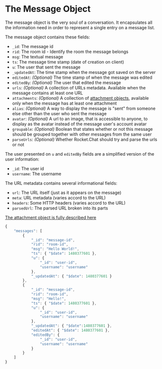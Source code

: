 # The Message Object

The message object is the very soul of a conversation. It encapsulates all the information need in order to represent a single entry on a message list.

The message object contains these fields:

* `_id`: The message id
* `rid`: The room id - Identify the room the message belongs
* `msg`: The textual message
* `ts`: The message time stamp \(date of creation on client\)
* `u`: The user that sent the message
* `_updatedAt`: The time stamp when the message got saved on the server
* `editedAt`: _\(Optional\)_ The time stamp of when the message was edited
* `editedBy`: _\(Optional\)_ The user that edited the message
* `urls`: _\(Optional\)_ A collection of URLs metadata. Available when the message contains at least one URL
* `attachments`: _\(Optional\)_ A collection of [attachment objects](../rest-api/methods/chat/postmessage.md#attachments-detail), available only when the message has at least one attachment
* `alias`: _\(Optional\)_ A way to display the message is "sent" from someone else other than the user who sent the message
* `avatar`: _\(Optional\)_ A url to an image, that is accessible to anyone, to display as the avatar instead of the message user's account avatar
* `groupable`: _\(Optional\)_ Boolean that states whether or not this message should be grouped together with other messages from the same user
* `parseUrls`: _\(Optional\)_ Whether Rocket.Chat should try and parse the urls or not

The user presented on `u` and `editedBy` fields are a simplified version of the user information:

* `_id`: The user id
* `username`: The username

The URL metadata contains several informational fields:

* `url`: The URL itself \(just as it appears on the message\)
* `meta`: URL metadata \(varies accord to the URL\)
* `headers`: Some HTTP headers \(varies accord to the URL\)
* `parsedUrl`: The parsed URL broken into its parts

[The attachment object is fully described here](../rest-api/methods/chat/postmessage.md#attachments-detail)

```javascript
{
    "messages": [
        {
            "_id": "message-id",
            "rid": "room-id",
            "msg": "Hello World!",
            "ts": { "$date": 1480377601 },
            "u": {
                "_id": "user-id",
                "username": "username"
            },
            "_updatedAt": { "$date": 1480377601 }
        },
        {
            "_id": "message-id",
            "rid": "room-id",
            "msg": "Hello!",
            "ts": { "$date": 1480377601 },
            "u": {
                "_id": "user-id",
                "username": "username"
            },
            "_updatedAt": { "$date":1480377601 },
            "editedAt": { "$date": 1480377601 },
            "editedBy": {
                "_id": "user-id",
                "username": "username"
            }
        }
    ]
}
```

